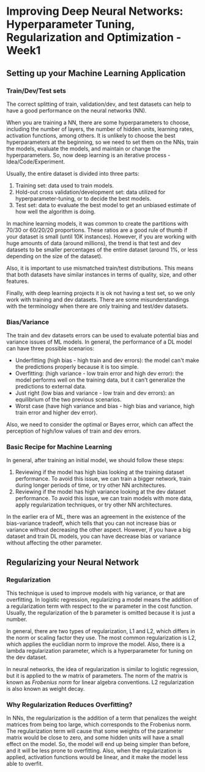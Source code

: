 # **Improving Deep Neural Networks: Hyperparameter Tuning, Regularization and Optimization - Week1**

## **Setting up your Machine Learning Application**

### **Train/Dev/Test sets**

The correct splitting of train, validation/dev, and test datasets can help to have a good performance on the neural networks (NN).

When you are training a NN, there are some hyperparameters to choose, including the number of layers, the number of hidden units, learning rates, activation functions, among others. It is unlikely to choose the best hyperparameters at the beginning, so we need to set them on the NNs, train the models, evaluate the models, and maintain or change the hyperparameters. So, now deep learning is an iterative process - Idea/Code/Experiment.

Usually, the entire dataset is divided into three parts:

1. Training set: data used to train models.
2. Hold-out cross validation/development set: data utilized for hyperparameter-tuning, or to decide the best models.
3. Test set: data to evaluate the best model to get an unbiased estimate of how well the algorithm is doing.

In machine learning models, it was common to create the partitions with 70/30 or 60/20/20 proportions. These ratios are a good rule of thumb if your dataset is small (until 10K instances). However, if you are working with huge amounts of data (around millions), the trend is that test and dev datasets to be smaller percentages of the entire dataset (around 1%, or less depending on the size of the dataset).

Also, it is important to use mismatched train/test distributions. This means that both datasets have similar instances in terms of quality, size, and other features.

Finally, with deep learning projects it is ok not having a test set, so we only work with training and dev datasets. There are some misunderstandings with the terminology when there are only training and test/dev datasets.

### Bias/Variance

The train and dev datasets errors can be used to evaluate potential bias and variance issues of ML models. In general, the performance of a DL model can have three possible scenarios:

* Underfitting (high bias - high train and dev errors): the model can't make the predictions properly because it is too simple.
* Overfitting: (high variance - low train error and high dev error): the model performs well on the training data, but it can't generalize the predictions to external data.
* Just right (low bias and variance - low train and dev errors): an equilibrium of the two previous scenarios.
* Worst case (have high variance and bias - high bias and variance, high train error and higher dev error).

Also, we need to consider the optimal or Bayes error, which can affect the perception of high/low values of train and dev errors.

### Basic Recipe for Machine Learning

In general, after training an initial model, we should follow these steps:

1. Reviewing if the model has high bias looking at the training dataset performance. To avoid this issue, we can train a bigger network, train during longer periods of time, or try other NN architectures.
2. Reviewing if the model has high variance looking at the dev dataset performance. To avoid this issue, we can train models with more data, apply regularization techniques, or try other NN architectures.

In the earlier era of ML, there was an agreement in the existence of the bias-variance tradeoff, which tells that you can not increase bias or variance without decreasing the other aspect. However, if you have a big dataset and train DL models, you can have decrease bias or variance without affecting the other parameter.

## Regularizing your Neural Network

### Regularization

This technique is used to improve models with hig variance, or that are overfitting. In logistic regression, regularizing a model means the addition of a regularization term with respect to the w parameter in the cost function. Usually, the regularization of the b parameter is omitted because it is just a number.

In general, there are two types of regularization, L1 and L2, which differs in the norm or scaling factor they use. The most common regularization is L2, which applies the euclidian norm to improve the model. Also, there is a lambda regularization parameter, which is a hyperparameter for tuning on the dev dataset.

In neural networks, the idea of regularization is similar to logistic regression, but it is applied to the w matrix of parameters. The norm of the matrix is known as *Frobenius norm* for linear algebra conventions. L2 regularization is also known as weight decay.

### Why Regularization Reduces Overfitting?

In NNs, the regularization is the addition of a term that penalizes the weight matrices from being too large, which corresponds to the Frobenius norm. The regularization term will cause that some weights of the parameter matrix would be close to zero, and some hidden units will have a small effect on the model. So, the model will end up being simpler than before, and it will be less prone to overfitting. Also, when the regularization is applied, activation functions would be linear, and it make the model less able to overfit.
